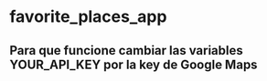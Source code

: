 # favorite_places_app

## Para que funcione cambiar las variables YOUR_API_KEY por la key de Google Maps